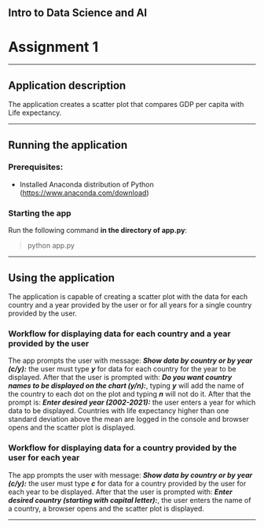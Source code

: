 ## Intro to Data Science and AI

# Assignment 1

---

## Application description

The application creates a scatter plot that compares GDP per capita with Life expectancy.

---

## Running the application

### Prerequisites:

* Installed Anaconda distribution of Python (https://www.anaconda.com/download)

### Starting the app

Run the following command **in the directory of app.py**:

> python app.py

---

## Using the application

The application is capable of creating a scatter plot with the data for each country and a year provided by the user
or for all years for a single country provided by the user.

### Workflow for displaying data for each country and a year provided by the user

The app prompts the user with message: ***Show data by country or by year (c/y):*** the user must type ***y*** for
data for each country for the year to be displayed. After that the user is prompted with: ***Do you want country names
to be displayed on the chart (y/n):***, typing ***y*** will add the name of the country to each dot on the plot
and typing ***n*** will not do it. After that the prompt is: ***Enter desired year (2002-2021):*** the user enters
a year for which data to be displayed. Countries with life expectancy higher than one standard deviation above the mean
are logged in the console and browser opens and the scatter plot is displayed.

### Workflow for displaying data for a country provided by the user for each year

The app prompts the user with message: ***Show data by country or by year (c/y):*** the user must type ***c*** for data
for a country provided by the user for each year  to be displayed. After that the user is prompted with:  ***Enter
desired country (starting with capital letter):***, the user enters the name of a country, a browser opens and
the scatter plot is displayed.

---